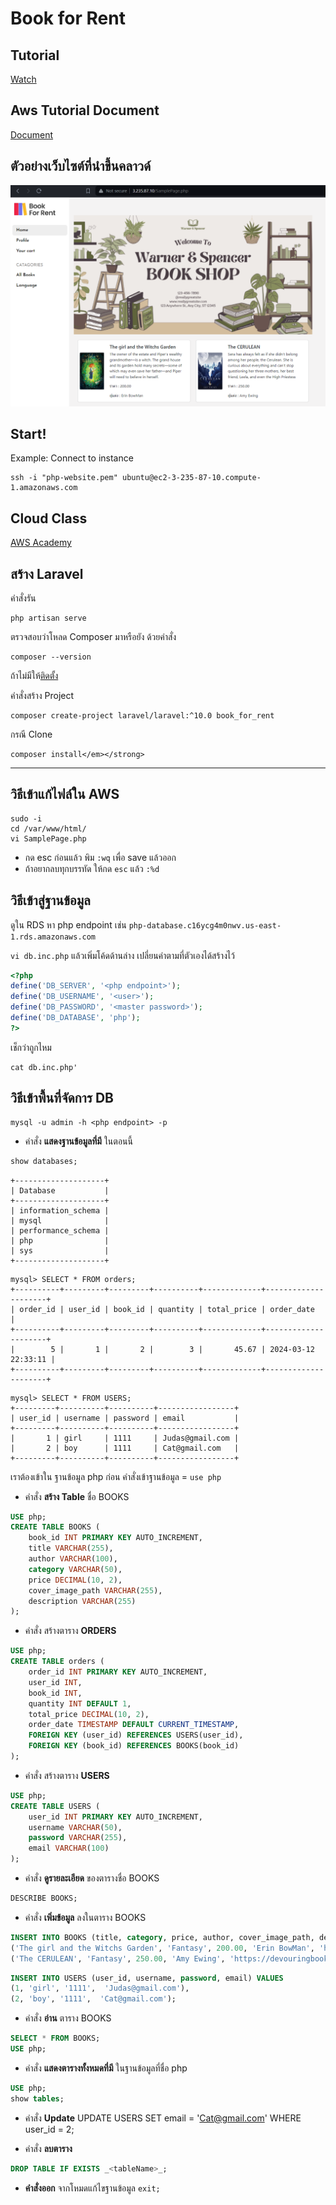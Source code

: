 # Book for Rent

## Tutorial
[Watch](https://www.youtube.com/watch?v=Ev3--3aX2X0)

## Aws Tutorial Document 
[Document](https://docs.aws.amazon.com/AmazonRDS/latest/UserGuide/CHAP_Tutorials.WebServerDB.CreateWebServer.html)


## ตัวอย่างเว็บไซต์ที่นำขึ้นคลาวด์
![Web page](assets/index.png)

## Start!
Example: Connect to instance 
```
ssh -i "php-website.pem" ubuntu@ec2-3-235-87-10.compute-1.amazonaws.com
```

## Cloud Class 
[AWS Academy](https://www.awsacademy.com/vforcesite/LMS_Login)

## สร้าง Laravel
คำสั่งรัน
```
php artisan serve
```

ตรวจสอบว่าโหลด Composer มาหรือยัง ด้วยคำสั่ง
```
composer --version
```
ถ้าไม่มีให้[ติดตั้ง](https://getcomposer.org/)

คำสั่งสร้าง Project
```
composer create-project laravel/laravel:^10.0 book_for_rent
```

กรณี Clone
```
composer install</em></strong>
```

---

## วิธีเข้าแก้ไฟล์ใน AWS

```
sudo -i
cd /var/www/html/
vi SamplePage.php
```

- กด esc ก่อนแล้ว พิม ```:wq``` เพื่อ save แล้วออก
- ถ้าอยากลบทุกบรรทัด ให้กด ```esc``` แล้ว ```:%d```


## วิธีเข้าสู่ฐานข้อมูล

ดูใน RDS
หา php endpoint เช่น ```php-database.c16ycg4m0nwv.us-east-1.rds.amazonaws.com```

```vi db.inc.php```
แล้วเพิ่มโค้ดด้านล่าง เปลี่ยนค่าตามที่ตัวเองได้สร้างไว้ 

``` php
<?php
define('DB_SERVER', '<php endpoint>');
define('DB_USERNAME', '<user>');
define('DB_PASSWORD', '<master password>');
define('DB_DATABASE', 'php');
?>
```
เช็กว่าถูกไหม
```
cat db.inc.php'
```

## วิธีเข้าพื้นที่จัดการ DB 
```
mysql -u admin -h <php endpoint> -p
```


- คำสั่ง **แสดงฐานข้อมูลที่มี** ในตอนนี้
```SQL
show databases;
``` 

```
+--------------------+
| Database           |
+--------------------+
| information_schema |
| mysql              |
| performance_schema |
| php                |
| sys                |
+--------------------+
```

```
mysql> SELECT * FROM orders;
+----------+---------+---------+----------+-------------+---------------------+
| order_id | user_id | book_id | quantity | total_price | order_date          |
+----------+---------+---------+----------+-------------+---------------------+
|        5 |       1 |       2 |        3 |       45.67 | 2024-03-12 22:33:11 |
+----------+---------+---------+----------+-------------+---------------------+
```

```
mysql> SELECT * FROM USERS;
+---------+----------+----------+-----------------+
| user_id | username | password | email           |
+---------+----------+----------+-----------------+
|       1 | girl     | 1111     | Judas@gmail.com |
|       2 | boy      | 1111     | Cat@gmail.com   |
+---------+----------+----------+-----------------+
```

เราต้องเข้าใน ฐานข้อมูล php ก่อน คำสั่งเข้าฐานข้อมูล = ```use php```

- คำสั่ง **สร้าง Table** ชื่อ BOOKS
``` SQL
USE php;
CREATE TABLE BOOKS (
    book_id INT PRIMARY KEY AUTO_INCREMENT,
    title VARCHAR(255),
    author VARCHAR(100),
    category VARCHAR(50),
    price DECIMAL(10, 2),
    cover_image_path VARCHAR(255),
    description VARCHAR(255)
);
```

- คำสั่ง สร้างตาราง **ORDERS**
``` SQL
USE php;
CREATE TABLE orders (
    order_id INT PRIMARY KEY AUTO_INCREMENT,
    user_id INT,
    book_id INT,
    quantity INT DEFAULT 1,
    total_price DECIMAL(10, 2),
    order_date TIMESTAMP DEFAULT CURRENT_TIMESTAMP,
    FOREIGN KEY (user_id) REFERENCES USERS(user_id),
    FOREIGN KEY (book_id) REFERENCES BOOKS(book_id)
);
```

- คำสั่ง สร้างตาราง **USERS**
``` SQL
USE php;
CREATE TABLE USERS (
    user_id INT PRIMARY KEY AUTO_INCREMENT,
    username VARCHAR(50),
    password VARCHAR(255),
    email VARCHAR(100)
);
```

- คำสั่ง **ดูรายละเอียด** ของตารางชื่อ BOOKS
``` SQL
DESCRIBE BOOKS;
```

- คำสั่ง **เพิ่มข้อมูล** ลงในตาราง BOOKS
```SQL
INSERT INTO BOOKS (title, category, price, author, cover_image_path, description) VALUES 
('The girl and the Witchs Garden', 'Fantasy', 200.00, 'Erin BowMan', 'https://images-na.ssl-images-amazon.com/images/S/compressed.photo.goodreads.com/books/1570732371i/44779631.jpg', 'The owner of the estate and Piper’s wealthy grandmother—is a witch. The grand house and its garden hold many secrets—some of which may even save her father—and Piper will need to believe in herself.'),
('The CERULEAN', 'Fantasy', 250.00, 'Amy Ewing', 'https://devouringbooks2017.files.wordpress.com/2018/12/The-Cerulean-by-Amy-Ewing.jpg', 'Sera has always felt as if she didn’t belong among her people, the Cerulean. She is curious about everything and can’t stop questioning her three mothers, her best friend, Leela, and even the High Priestess');
```

```SQL
INSERT INTO USERS (user_id, username, password, email) VALUES 
(1, 'girl', '1111',  'Judas@gmail.com'),
(2, 'boy', '1111',  'Cat@gmail.com');
```

- คำสั่ง **อ่าน** ตาราง BOOKS
``` SQL
SELECT * FROM BOOKS;
USE php;
``` 

- คำสั่ง **แสดงตารางทั้งหมดที่มี** ในฐานข้อมูลที่ชื่อ php
``` SQL
USE php;
show tables;
```

- คำสั่ง **Update**
UPDATE USERS SET email = 'Cat@gmail.com' WHERE user_id = 2;

- คำสั่ง **ลบตาราง**
``` SQL
DROP TABLE IF EXISTS _<tableName>_;
```

- **คำสั่งออก** จากโหมดแก้ไขฐานข้อมูล ```exit;```

